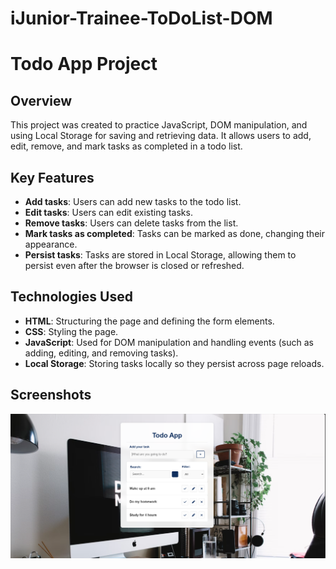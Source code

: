 # iJunior-Trainee-ToDoList-DOM

# Todo App Project

## Overview

This project was created to practice JavaScript, DOM manipulation, and using Local Storage for saving and retrieving data. It allows users to add, edit, remove, and mark tasks as completed in a todo list.

## Key Features

- **Add tasks**: Users can add new tasks to the todo list.
- **Edit tasks**: Users can edit existing tasks.
- **Remove tasks**: Users can delete tasks from the list.
- **Mark tasks as completed**: Tasks can be marked as done, changing their appearance.
- **Persist tasks**: Tasks are stored in Local Storage, allowing them to persist even after the browser is closed or refreshed.

## Technologies Used

- **HTML**: Structuring the page and defining the form elements.
- **CSS**: Styling the page.
- **JavaScript**: Used for DOM manipulation and handling events (such as adding, editing, and removing tasks).
- **Local Storage**: Storing tasks locally so they persist across page reloads.


## Screenshots

![Todo App Screenshot](./img/TodoApp.png)



